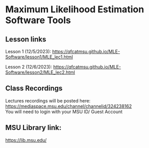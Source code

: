 # Maximum Likelihood Estimation Software Tools

## Lesson links

Lesson 1 (12/5/2023):
<https://qfcatmsu.github.io/MLE-Software/lesson1/MLE_lec1.html>  

Lesson 2 (12/6/2023):
<https://qfcatmsu.github.io/MLE-Software/lesson2/MLE_lec2.html>  

## Class Recordings

Lectures recordings will be posted here:
<https://mediaspace.msu.edu/channel/channelid/324238162>  
You will need to login with your MSU ID/ Guest Account

## MSU Library link:

<https://lib.msu.edu/>  
